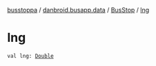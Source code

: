 [busstoppa](../../index.md) / [danbroid.busapp.data](../index.md) / [BusStop](index.md) / [lng](./lng.md)

# lng

`val lng: `[`Double`](https://kotlinlang.org/api/latest/jvm/stdlib/kotlin/-double/index.html)